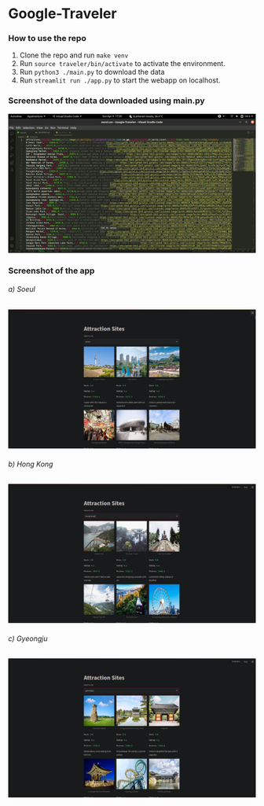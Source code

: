 # Google-Traveler

### How to use the repo
1. Clone the repo and run `make venv`
2. Run `source traveler/bin/activate` to activate the environment.
2. Run `python3 ./main.py` to download the data
3. Run `streamlit run ./app.py` to start the webapp on localhost.

### Screenshot of the data downloaded using main.py
![Downloaded Data](examples/data.png)

### Screenshot of the app
###### a) Soeul
![seoul](examples/seoul.png)
###### b) Hong Kong
![hong_kong](examples/hong_kong.png)
###### c) Gyeongju
![gyeongju](examples/gyeongju.png)